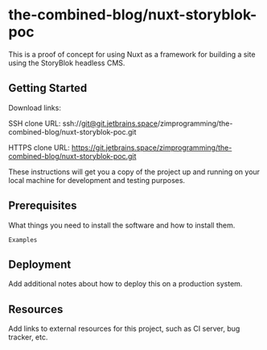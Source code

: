 # the-combined-blog/nuxt-storyblok-poc

This is a proof of concept for using Nuxt as a framework for building a site using the StoryBlok headless CMS.

## Getting Started

Download links:

SSH clone URL: ssh://git@git.jetbrains.space/zimprogramming/the-combined-blog/nuxt-storyblok-poc.git

HTTPS clone URL: https://git.jetbrains.space/zimprogramming/the-combined-blog/nuxt-storyblok-poc.git



These instructions will get you a copy of the project up and running on your local machine for development and testing purposes.

## Prerequisites

What things you need to install the software and how to install them.

```
Examples
```

## Deployment

Add additional notes about how to deploy this on a production system.

## Resources

Add links to external resources for this project, such as CI server, bug tracker, etc.
